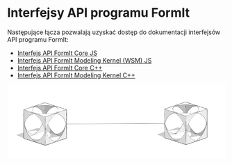# Interfejsy API programu FormIt

Następujące łącza pozwalają uzyskać dostęp do dokumentacji interfejsów API programu FormIt:

* [Interfejs API FormIt Core JS](https://formit3d.github.io/FormItExamplePlugins/docs/FormItJSAPI/group\_\_mod\_\_jsapi\_\_formit.html)
* [Interfejs API FormIt Modeling Kernel (WSM) JS](https://formit3d.github.io/FormItExamplePlugins/docs/FormItJSAPI/group\_\_mod\_\_jsapi\_\_wsm.html)
* [Interfejs API FormIt Core C++](https://formit3d.github.io/FormItExamplePlugins/docs/FormItCPPAPI/index.html)
* [Interfejs API FormIt Modeling Kernel C++](https://formit3d.github.io/FormItExamplePlugins/docs/FormItCPPAPI/group\_\_mod\_\_wsm\_\_api\_\_ref.html)

![](../../.gitbook/assets/c26.PNG)
